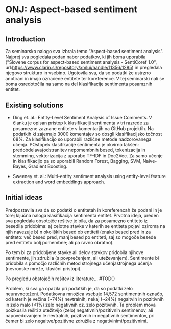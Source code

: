 # ONJ: Aspect-based sentiment analysis

## Introduction
Za seminarsko nalogo sva izbrala temo "Aspect-based sentiment analysis". Najprej sva pogledala podan nabor podatkov, ki jih boma uporabila ("Slovene corpus for aspect-based sentiment analysis - SentiCoref 1.0", url:https://www.clarin.si/repository/xmlui/handle/11356/1285) in pregledala njegovo strukturo in vsebino. Ugotovila sva, da so podatki že ustrzno anotirani in imajo označene entitete ter koreference. V tej seminarski nali se boma osredotočila na samo na del klasifikacije sentimenta posamznih entitet.

## Existing solutions
- Ding et. al.: Entity-Level Sentiment Analysis of Issue Comments. V članku je opisan pristop k klasifikaciji sentimenta v tri razrede za posamezne zaznane entitete v komentarjih na GitHub projektih. Na podatkih ki zajemajo 3000 komentajev so dosgli klasifikacijsko točnost 68%. Za klasifikacijo so uporabili različne metode nadzorovanega učenja. POstopek klasifikacije sentimenta je okvirno takšen: predobdelava(odstranitev nepomembnih besed, tokenizacija in stemming, vektorizacija z uporabo TF-IDF in Doc2Vec. Za samo učenje in klasifikacijo pa so uporabili Random Forest, Bagging, SVM, Naive-Bayes, Gradient Boosting. 

- Sweeney et. al.: Multi-entity sentiment analysis using entity-level feature extraction and
word embeddings approach. 

## Initial ideas
Predpostavila sva da so podatki o entitetah in koreferencah že podani in je torej ključna naloga klasifikacija sentimenta entitet.
Prvotna ideja, preden sva pogledala obsotojče rešitve je bila, da za posamezno entiteto iz besedila pridobima:
a) celotne stavke v katerih se entiteta pojavi oziroma na njih navezuje
b) n okoliških besed ob entiteti (enako besed pred in za entiteto: več besed pred, manj besed po entiteti, saj so mogoče besede pred entiteto bolj pomembne; ali pa ravno obratno).

Po tem bi za pridobljene stavke ali delov stavkov pridobila njihove sentimente, jih združila (s povprečenjem, ali uteževanjem). Sentimente bi pridobila s pomočjo različnih metod strojnega učenjastrojnega učenja (nevronske mreže, klasični pristopi).

Po pregledu obstoječih rešitev iz literature... #TODO

Problem, ki sva ga opazila pri podatkih je, da so podatki zelo neuravnoteženi. Podatkovna množica vsebuje 14,572 sentimentnih označb, od katerih je večina (~74%) nevtralnih, nekaj (~24%) negaitvih in pozitivnih in zelo malo (<1%) zelo negativnih oz. zelo pozitivnih. Ta problem mova poizkusila rešiti z utežitvijo (zelo) negativnih/pozitivnih sentimenov, ali napovedovanjem le nevtralnih, pozitivnih in negativnih sentimentov, pri čemer bi zelo negaitve/pozitivne združila z negativinimi/pozitivnimi.
